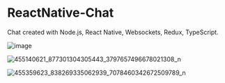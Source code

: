 # ReactNative-Chat
Chat created with Node.js, React Native, Websockets, Redux, TypeScript.

![image](https://github.com/user-attachments/assets/01f6959b-feaf-4bd3-85b4-aa520662406a)

![455140621_877301304305443_3797657496678021308_n](https://github.com/user-attachments/assets/b398ca0c-e57a-4045-9cfb-2823eb6a96af)

![455359623_838269335062939_7078460342672509789_n](https://github.com/user-attachments/assets/87050253-931c-4284-bb69-f6942dc438e2)
